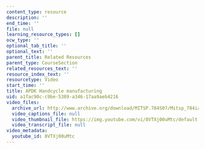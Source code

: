 ```yaml
---
content_type: resource
description: ''
end_time: ''
file: null
learning_resource_types: []
ocw_type: ''
optional_tab_title: ''
optional_text: ''
parent_title: Related Resources
parent_type: CourseSection
related_resources_text: ''
resource_index_text: ''
resourcetype: Video
start_time: ''
title: APDK Handcycle manufacturing
uid: a1fac90c-c9be-5389-a346-17aa9aeb4216
video_files:
  archive_url: http://www.archive.org/download/MITSP.784S07/Mitsp_784iap07_apdk-tricycle_300k.mp4
  video_captions_file: null
  video_thumbnail_file: https://img.youtube.com/vi/8VTXj00uMtc/default.jpg
  video_transcript_file: null
video_metadata:
  youtube_id: 8VTXj00uMtc
---
```

